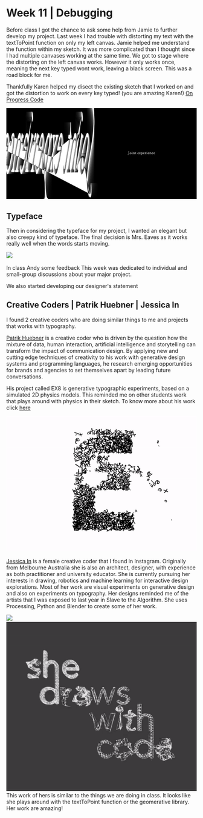 # Week 11 | Debugging

Before class I got the chance to ask some help from Jamie to further develop my project. Last week I had trouble with distorting my text with the textToPoint function on only my left canvas. Jamie helped me understand the function within my sketch. It was more complicated than I thought since I had multiple canvases working at the same time. We got to stage where the distorting on the left canvas works. However it only works once, meaning the next key typed wont work, leaving a black screen. This was a road block for me.

Thankfully Karen helped my disect the existing sketch that I worked on and got the distortion to work on every key typed! (you are amazing Karen!)
[On Progress Code](https://natnathania.github.io/Codewords-2020/Processing/Week_11onProg_majorproject/)

<img src = "w11progress.jpeg" width=800>

## Typeface
Then in considering the typeface for my project, I wanted an elegant but also creepy kind of typeface. The final decision is Mrs. Eaves as it works really well when the words starts moving.

<img src = "w9wavy.JPG" width=600>

In class Andy some feedback This week was dedicated to individual and small-group discussions about your major project. 

We also started developing our designer's statement


## Creative Coders | Patrik Huebner | Jessica In  
I found 2 creative coders who are doing similar things to me and projects that works with typography.

[Patrik Huebner](https://www.patrik-huebner.com/portfolio/) is a creative coder who is driven by the question how the mixture of data, human interaction, artificial intelligence and storytelling can transform the impact of communication design. By applying new and cutting edge techniques of creativity to his work with generative design systems and programming languages, he research emerging opportunities for brands and agencies to set themselves apart by leading future conversations.

His project called EX8 is generative typographic experiments, based on a simulated 2D physics models. This reminded me on other students work that plays around with physics in their sketch. To know more about his work click [here](https://www.patrik-huebner.com/portfolio-item/ex8/) 

<img src = "patrik.gif">

[Jessica In](https://www.jessicain.net/) is a female creative coder that I found in Instagram. Originally from Melbourne Australia she is also an architect, designer, with experience as both practitioner and university educator. She is currently pursuing her interests in drawing, robotics and machine learning for interactive design explorations. Most of her work are visual experiments on generative design and also on experiments on typography. Her designs reminded me of the artists that I was exposed to last year in Slave to the Algorithm. She uses Processing, Python and Blender to create some of her work.

<img src = "jess2.gif">

<img src = "jessica.gif">
This work of hers is similar to the things we are doing in class. It looks like she plays around with the textToPoint function or the geomerative library. Her work are amazing!
